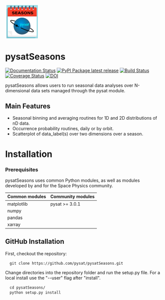 <div align="left">
        <img height="0" width="0px">
        <img width="20%" src="https://raw.githubusercontent.com/pysat/pysatSeasons/main/docs/images/logo.png" alt="The pysatSeasons logo: A calendar page featuring a snake orbiting a blue planet" title="pysatSeasons"</img>
</div>

# pysatSeasons
[![Documentation Status](https://readthedocs.org/projects/pysatseasons/badge/?version=latest)](https://pysatseasons.readthedocs.io/en/latest/?badge=latest)
[![PyPI Package latest release](https://img.shields.io/pypi/v/pysatSeasons.svg)](https://pypi.python.org/pypi/pysatSeasons)
[![Build Status](https://github.com/pysat/pysatSeasons/actions/workflows/main.yml/badge.svg)](https://github.com/pysat/pysatSeasons/actions/workflows/main.yml/badge.svg)
[![Coverage Status](https://coveralls.io/repos/github/pysat/pysatSeasons/badge.svg?branch=main)](https://coveralls.io/github/pysat/pysatSeasons?branch=main)
[![DOI](https://zenodo.org/badge/209365329.svg)](https://zenodo.org/badge/latestdoi/209365329)



pysatSeasons allows users to run seasonal data analyses over N-dimensional 
data sets managed through the pysat module.

Main Features
-------------
- Seasonal binning and averaging routines for 1D and 2D distributions of nD data.
- Occurrence probability routines, daily or by orbit.
- Scatterplot of data_label(s) over two dimensions over a season.


# Installation

### Prerequisites

pysatSeasons uses common Python modules, as well as modules developed by
and for the Space Physics community.  

| Common modules | Community modules |
| -------------- | ----------------- |
| matplotlib     | pysat >= 3.0.1    |
| numpy          |                   |
| pandas         |                   |
| xarray         |                   |

## GitHub Installation

First, checkout the repository:

```
  git clone https://github.com/pysat/pysatSeasons.git
```

Change directories into the repository folder and run the setup.py file.  For
a local install use the "--user" flag after "install".

```
  cd pysatSeasons/
  python setup.py install
```
